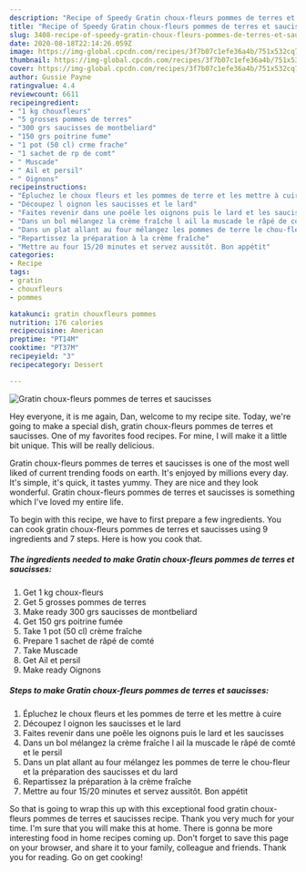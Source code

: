 ```yaml
---
description: "Recipe of Speedy Gratin choux-fleurs pommes de terres et saucisses"
title: "Recipe of Speedy Gratin choux-fleurs pommes de terres et saucisses"
slug: 3408-recipe-of-speedy-gratin-choux-fleurs-pommes-de-terres-et-saucisses
date: 2020-08-18T22:14:26.059Z
image: https://img-global.cpcdn.com/recipes/3f7b07c1efe36a4b/751x532cq70/gratin-choux-fleurs-pommes-de-terres-et-saucisses-photo-principale-de-la-recette.jpg
thumbnail: https://img-global.cpcdn.com/recipes/3f7b07c1efe36a4b/751x532cq70/gratin-choux-fleurs-pommes-de-terres-et-saucisses-photo-principale-de-la-recette.jpg
cover: https://img-global.cpcdn.com/recipes/3f7b07c1efe36a4b/751x532cq70/gratin-choux-fleurs-pommes-de-terres-et-saucisses-photo-principale-de-la-recette.jpg
author: Gussie Payne
ratingvalue: 4.4
reviewcount: 6611
recipeingredient:
- "1 kg chouxfleurs"
- "5 grosses pommes de terres"
- "300 grs saucisses de montbeliard"
- "150 grs poitrine fume"
- "1 pot (50 cl) crme frache"
- "1 sachet de rp de comt"
- " Muscade"
- " Ail et persil"
- " Oignons"
recipeinstructions:
- "Épluchez le choux fleurs et les pommes de terre et les mettre à cuire"
- "Découpez l oignon les saucisses et le lard"
- "Faites revenir dans une poêle les oignons puis le lard et les saucisses"
- "Dans un bol mélangez la crème fraîche l ail la muscade le râpé de comté et le persil"
- "Dans un plat allant au four mélangez les pommes de terre le chou-fleur et la préparation des saucisses et du lard"
- "Repartissez la préparation à la crème fraîche"
- "Mettre au four 15/20 minutes et servez aussitôt. Bon appétit"
categories:
- Recipe
tags:
- gratin
- chouxfleurs
- pommes

katakunci: gratin chouxfleurs pommes 
nutrition: 176 calories
recipecuisine: American
preptime: "PT14M"
cooktime: "PT37M"
recipeyield: "3"
recipecategory: Dessert

---
```



![Gratin choux-fleurs pommes de terres et saucisses](https://img-global.cpcdn.com/recipes/3f7b07c1efe36a4b/751x532cq70/gratin-choux-fleurs-pommes-de-terres-et-saucisses-photo-principale-de-la-recette.jpg)

Hey everyone, it is me again, Dan, welcome to my recipe site. Today, we're going to make a special dish, gratin choux-fleurs pommes de terres et saucisses. One of my favorites food recipes. For mine, I will make it a little bit unique. This will be really delicious.

Gratin choux-fleurs pommes de terres et saucisses is one of the most well liked of current trending foods on earth. It's enjoyed by millions every day. It's simple, it's quick, it tastes yummy. They are nice and they look wonderful. Gratin choux-fleurs pommes de terres et saucisses is something which I've loved my entire life.




To begin with this recipe, we have to first prepare a few ingredients. You can cook gratin choux-fleurs pommes de terres et saucisses using 9 ingredients and 7 steps. Here is how you cook that.

<!--inarticleads1-->

##### The ingredients needed to make Gratin choux-fleurs pommes de terres et saucisses:

1. Get 1 kg choux-fleurs
1. Get 5 grosses pommes de terres
1. Make ready 300 grs saucisses de montbeliard
1. Get 150 grs poitrine fumée
1. Take 1 pot (50 cl) crème fraîche
1. Prepare 1 sachet de râpé de comté
1. Take  Muscade
1. Get  Ail et persil
1. Make ready  Oignons




<!--inarticleads2-->

##### Steps to make Gratin choux-fleurs pommes de terres et saucisses:

1. Épluchez le choux fleurs et les pommes de terre et les mettre à cuire
1. Découpez l oignon les saucisses et le lard
1. Faites revenir dans une poêle les oignons puis le lard et les saucisses
1. Dans un bol mélangez la crème fraîche l ail la muscade le râpé de comté et le persil
1. Dans un plat allant au four mélangez les pommes de terre le chou-fleur et la préparation des saucisses et du lard
1. Repartissez la préparation à la crème fraîche
1. Mettre au four 15/20 minutes et servez aussitôt. Bon appétit




So that is going to wrap this up with this exceptional food gratin choux-fleurs pommes de terres et saucisses recipe. Thank you very much for your time. I'm sure that you will make this at home. There is gonna be more interesting food in home recipes coming up. Don't forget to save this page on your browser, and share it to your family, colleague and friends. Thank you for reading. Go on get cooking!
